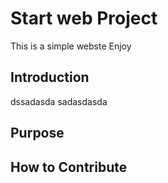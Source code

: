 # Start web Project

This is a simple webste
Enjoy
## Introduction
dssadasda
sadasdasda
## Purpose

## How to Contribute
